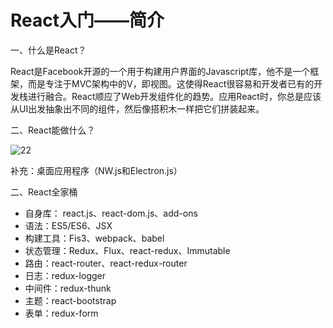 # React入门——简介

一、什么是React？

React是Facebook开源的一个用于构建用户界面的Javascript库，他不是一个框架，而是专注于MVC架构中的V，即视图。这使得React很容易和开发者已有的开发栈进行融合。React顺应了Web开发组件化的趋势。应用React时，你总是应该从UI出发抽象出不同的组件，然后像搭积木一样把它们拼装起来。

二、React能做什么？

![22](0006.png)

补充：桌面应用程序（NW.js和Electron.js）

二、React全家桶 

- 自身库： react.js、react-dom.js、add-ons
- 语法：ES5/ES6、JSX
- 构建工具：Fis3、webpack、babel
- 状态管理：Redux、Flux、react-redux、Immutable
- 路由：react-router、react-redux-router
- 日志：redux-logger
- 中间件：redux-thunk
- 主题：react-bootstrap
- 表单：redux-form
